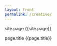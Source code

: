 ```yaml
---
layout: front
permalink: /creative/
---
```


site.page
{{site.page}}
<br>

page.title
{{page.title}}